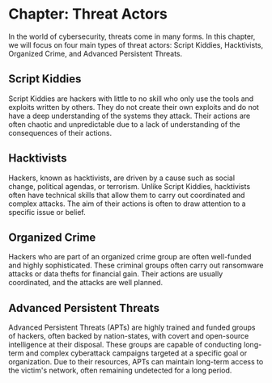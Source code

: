 # Chapter: Threat Actors

In the world of cybersecurity, threats come in many forms. In this chapter, we will focus on four main types of threat actors: Script Kiddies, Hacktivists, Organized Crime, and Advanced Persistent Threats.

## Script Kiddies

Script Kiddies are hackers with little to no skill who only use the tools and exploits written by others. They do not create their own exploits and do not have a deep understanding of the systems they attack. Their actions are often chaotic and unpredictable due to a lack of understanding of the consequences of their actions.

## Hacktivists

Hackers, known as hacktivists, are driven by a cause such as social change, political agendas, or terrorism. Unlike Script Kiddies, hacktivists often have technical skills that allow them to carry out coordinated and complex attacks. The aim of their actions is often to draw attention to a specific issue or belief.

## Organized Crime

Hackers who are part of an organized crime group are often well-funded and highly sophisticated. These criminal groups often carry out ransomware attacks or data thefts for financial gain. Their actions are usually coordinated, and the attacks are well planned.

## Advanced Persistent Threats

Advanced Persistent Threats (APTs) are highly trained and funded groups of hackers, often backed by nation-states, with covert and open-source intelligence at their disposal. These groups are capable of conducting long-term and complex cyberattack campaigns targeted at a specific goal or organization. Due to their resources, APTs can maintain long-term access to the victim's network, often remaining undetected for a long period.